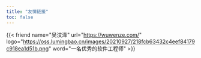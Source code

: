 ```yaml
---
title: "友情链接"
toc: false
---
```


{{< friend name="吴汶泽" url="https://wuwenze.com/" logo="https://oss.lumingbao.cn/images/20210927/218fcb63432c4eef84179c918ea1d51b.png" word="一名优秀的软件工程师" >}}
